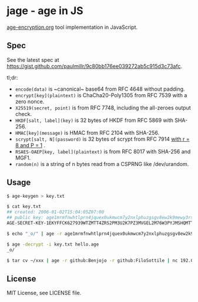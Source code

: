 # jage - age in JS

[age-encryption.org](https://age-encryption.org) tool implementation in JavaScript.

## Spec

See the latest spec at https://gist.github.com/paulmillr/9c80bb176ee039272ab5c915d3c73afc.

tl;dr:

- `encode(data)` is ~canonical~ base64 from RFC 4648 without padding.
- `encrypt[key](plaintext)` is ChaCha20-Poly1305 from RFC 7539 with a zero nonce.
- `X25519(secret, point)` is from RFC 7748, including the all-zeroes output check.
- `HKDF[salt, label](key)` is 32 bytes of HKDF from RFC 5869 with SHA-256.
- `HMAC[key](message)` is HMAC from RFC 2104 with SHA-256.
- `scrypt[salt, N](password)` is 32 bytes of scrypt from RFC 7914  [with r = 8 and P = 1](https://blog.filippo.io/the-scrypt-parameters/) .
- `RSAES-OAEP[key, label](plaintext)` is from RFC 8017 with SHA-256 and MGF1.
- `random(n)` is a string of n bytes read from a CSPRNG like /dev/urandom.

## Usage

```sh
$ age-keygen > key.txt

$ cat key.txt
## created: 2006-01-02T15:04:05Z07:00
## public key: age1mrmfnwhtlprn4jquex0ukmwcm7y2nxlphuzgsgv8ew2k9mewy3rs8u7su5
AGE-SECRET-KEY-1EKYFFCK627939WTZMTT4ZRS2PM3U2K7PZ3MVGEL2M76W3PYJMSHQMTT6SS

$ echo "_o/" | age -r age1mrmfnwhtlprn4jquex0ukmwcm7y2nxlphuzgsgv8ew2k9mewy3rs8u7su5 -o hello.age

$ age -decrypt -i key.txt hello.age
_o/

$ tar cv ~/xxx | age -r github:Benjojo -r github:FiloSottile | nc 192.0.2.0 1234
```

## License

MIT License, see LICENSE file.